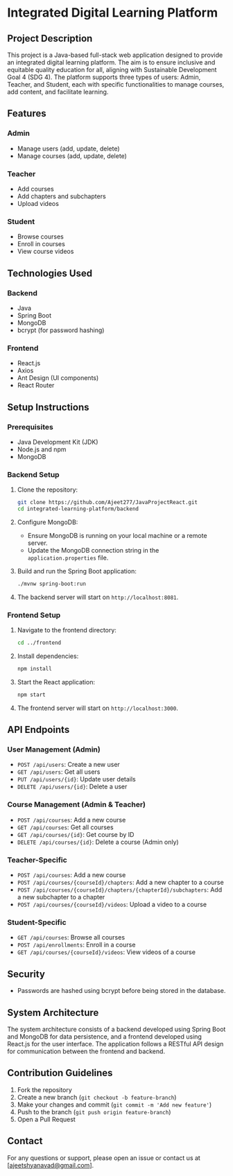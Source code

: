 # Integrated Digital Learning Platform

## Project Description

This project is a Java-based full-stack web application designed to provide an integrated digital learning platform. The aim is to ensure inclusive and equitable quality education for all, aligning with Sustainable Development Goal 4 (SDG 4). The platform supports three types of users: Admin, Teacher, and Student, each with specific functionalities to manage courses, add content, and facilitate learning.

## Features

### Admin
- Manage users (add, update, delete)
- Manage courses (add, update, delete)

### Teacher
- Add courses
- Add chapters and subchapters
- Upload videos

### Student
- Browse courses
- Enroll in courses
- View course videos

## Technologies Used

### Backend
- Java
- Spring Boot
- MongoDB
- bcrypt (for password hashing)

### Frontend
- React.js
- Axios
- Ant Design (UI components)
- React Router

## Setup Instructions

### Prerequisites
- Java Development Kit (JDK)
- Node.js and npm
- MongoDB

### Backend Setup

1. Clone the repository:
    ```bash
    git clone https://github.com/Ajeet277/JavaProjectReact.git
    cd integrated-learning-platform/backend
    ```

2. Configure MongoDB:
    - Ensure MongoDB is running on your local machine or a remote server.
    - Update the MongoDB connection string in the `application.properties` file.

3. Build and run the Spring Boot application:
    ```bash
    ./mvnw spring-boot:run
    ```

4. The backend server will start on `http://localhost:8081`.

### Frontend Setup

1. Navigate to the frontend directory:
    ```bash
    cd ../frontend
    ```

2. Install dependencies:
    ```bash
    npm install
    ```

3. Start the React application:
    ```bash
    npm start
    ```

4. The frontend server will start on `http://localhost:3000`.

## API Endpoints

### User Management (Admin)
- `POST /api/users`: Create a new user
- `GET /api/users`: Get all users
- `PUT /api/users/{id}`: Update user details
- `DELETE /api/users/{id}`: Delete a user

### Course Management (Admin & Teacher)
- `POST /api/courses`: Add a new course
- `GET /api/courses`: Get all courses
- `GET /api/courses/{id}`: Get course by ID
- `DELETE /api/courses/{id}`: Delete a course (Admin only)

### Teacher-Specific
- `POST /api/courses`: Add a new course
- `POST /api/courses/{courseId}/chapters`: Add a new chapter to a course
- `POST /api/courses/{courseId}/chapters/{chapterId}/subchapters`: Add a new subchapter to a chapter
- `POST /api/courses/{courseId}/videos`: Upload a video to a course

### Student-Specific
- `GET /api/courses`: Browse all courses
- `POST /api/enrollments`: Enroll in a course
- `GET /api/courses/{courseId}/videos`: View videos of a course

## Security
- Passwords are hashed using bcrypt before being stored in the database.

## System Architecture

The system architecture consists of a backend developed using Spring Boot and MongoDB for data persistence, and a frontend developed using React.js for the user interface. The application follows a RESTful API design for communication between the frontend and backend.

## Contribution Guidelines

1. Fork the repository
2. Create a new branch (`git checkout -b feature-branch`)
3. Make your changes and commit (`git commit -m 'Add new feature'`)
4. Push to the branch (`git push origin feature-branch`)
5. Open a Pull Request


## Contact

For any questions or support, please open an issue or contact us at [ajeetshyanavad@gmail.com].
